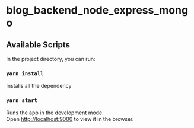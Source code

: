 # blog_backend_node_express_mongo

## Available Scripts


In the project directory, you can run:

### `yarn install`

Installs all the dependency

### `yarn start`

Runs the app in the development mode.<br />
Open [http://localhost:9000](http://localhost:9000) to view it in the browser.
